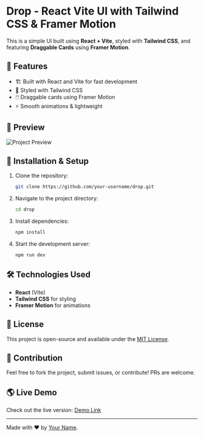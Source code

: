 # Drop - React Vite UI with Tailwind CSS & Framer Motion

This is a simple UI built using **React + Vite**, styled with **Tailwind CSS**, and featuring **Draggable Cards** using **Framer Motion**.

## 🚀 Features
- 🏗 Built with React and Vite for fast development
- 🎨 Styled with Tailwind CSS
- 🖱️ Draggable cards using Framer Motion
- ⚡ Smooth animations & lightweight

## 📸 Preview
![Project Preview](./screenshot.png)

## 📂 Installation & Setup

1. Clone the repository:
   ```sh
   git clone https://github.com/your-username/drop.git
   ```

2. Navigate to the project directory:
   ```sh
   cd drop
   ```

3. Install dependencies:
   ```sh
   npm install
   ```

4. Start the development server:
   ```sh
   npm run dev
   ```

## 🛠 Technologies Used
- **React** (Vite)
- **Tailwind CSS** for styling
- **Framer Motion** for animations

## 📜 License
This project is open-source and available under the [MIT License](LICENSE).

## 🙌 Contribution
Feel free to fork the project, submit issues, or contribute! PRs are welcome.

## 🌎 Live Demo
Check out the live version: [Demo Link](https://your-live-demo-url.com)

---

Made with ❤️ by [Your Name](https://github.com/your-username).

